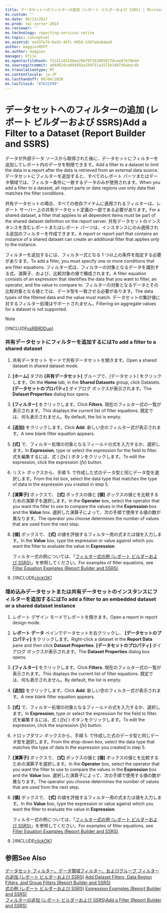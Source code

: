 ```yaml
---
title: データセットへのフィルターの追加 (レポート ビルダーおよび SSRS) | Microsoft Docs
ms.custom: ''
ms.date: 06/13/2017
ms.prod: sql-server-2014
ms.reviewer: ''
ms.technology: reporting-services-native
ms.topic: conceptual
ms.assetid: eed37e74-6a43-4d7c-9959-2d5fa6a6aba9
author: maggiesMSFT
ms.author: maggies
manager: kfile
ms.openlocfilehash: f51411d31d8ee29bf0f163085077dcee8fd79bdd
ms.sourcegitcommit: ad4d92dce894592a259721a1571b1d8736abacdb
ms.translationtype: MT
ms.contentlocale: ja-JP
ms.lasthandoff: 08/04/2020
ms.locfileid: "87631599"
---
```

# <a name="add-a-filter-to-a-dataset-report-builder-and-ssrs"></a><span data-ttu-id="e683e-102">データセットへのフィルターの追加 (レポート ビルダーおよび SSRS)</span><span class="sxs-lookup"><span data-stu-id="e683e-102">Add a Filter to a Dataset (Report Builder and SSRS)</span></span>
  <span data-ttu-id="e683e-103">データが外部データ ソースから取得された後に、データセットにフィルターを追加してレポート内のデータを制限できます。</span><span class="sxs-lookup"><span data-stu-id="e683e-103">Add a filter to a dataset to limit the data in a report after the data is retrieved from an external data source.</span></span> <span data-ttu-id="e683e-104">データセットにフィルターを追加すると、すべてのレポート パーツまたはデータ領域では、フィルター条件に一致するデータのみが使用されます。</span><span class="sxs-lookup"><span data-stu-id="e683e-104">When you add a filter to a dataset, all report parts or data regions use only data that matches the filter conditions.</span></span>  
  
 <span data-ttu-id="e683e-105">共有データセットの場合、すべての依存アイテムに適用されるフィルターは、レポート サーバー上の共有データセット定義の一部である必要があります。</span><span class="sxs-lookup"><span data-stu-id="e683e-105">For a shared dataset, a filter that applies to all dependent items must be part of the shared dataset definition on the report server.</span></span> <span data-ttu-id="e683e-106">共有データセットのインスタンスを含むレポートまたはレポート パーツは、インスタンスにのみ適用される追加のフィルターを作成できます。</span><span class="sxs-lookup"><span data-stu-id="e683e-106">A report or report part that contains an instance of a shared dataset can create an additional filter that applies only to the instance.</span></span>  
  
 <span data-ttu-id="e683e-107">フィルターを追加するには、フィルター式となる 1 つ以上の条件を指定する必要があります。</span><span class="sxs-lookup"><span data-stu-id="e683e-107">To add a filter, you must specify one or more conditions that are filter equations.</span></span> <span data-ttu-id="e683e-108">フィルター式は、フィルターの対象となるデータを識別する式、演算子、および、比較対象の値で構成されます。</span><span class="sxs-lookup"><span data-stu-id="e683e-108">A filter equation consists of an expression that identifies the data that you want to filter, an operator, and the value to compare to.</span></span> <span data-ttu-id="e683e-109">フィルターの対象となるデータとその比較対象となる値とでは、データ型を一致させる必要があります。</span><span class="sxs-lookup"><span data-stu-id="e683e-109">The data types of the filtered data and the value must match.</span></span> <span data-ttu-id="e683e-110">データセットの集計値に対するフィルター処理はサポートされません。</span><span class="sxs-lookup"><span data-stu-id="e683e-110">Filtering on aggregate values for a dataset is not supported.</span></span>  
  
> [!NOTE]  
>  [!INCLUDE[ssRBRDDup](../../includes/ssrbrddup-md.md)]  
  
### <a name="to-add-a-filter-to-a-shared-dataset"></a><span data-ttu-id="e683e-111">共有データセットにフィルターを追加するには</span><span class="sxs-lookup"><span data-stu-id="e683e-111">To add a filter to a shared dataset</span></span>  
  
1.  <span data-ttu-id="e683e-112">共有データセット モードで共有データセットを開きます。</span><span class="sxs-lookup"><span data-stu-id="e683e-112">Open a shared dataset in shared dataset mode.</span></span>  
  
2.  <span data-ttu-id="e683e-113">**[ホーム]** タブの **[共有データセット]** グループで、[データセット] をクリックします。</span><span class="sxs-lookup"><span data-stu-id="e683e-113">On the **Home** tab, in the **Shared Datasets** group, click Datasets.</span></span> <span data-ttu-id="e683e-114">**[データセットのプロパティ]** ダイアログ ボックスが表示されます。</span><span class="sxs-lookup"><span data-stu-id="e683e-114">The **Dataset Properties** dialog box opens.</span></span>  
  
3.  <span data-ttu-id="e683e-115">**[フィルター]** をクリックします。</span><span class="sxs-lookup"><span data-stu-id="e683e-115">Click **Filters**.</span></span> <span data-ttu-id="e683e-116">現在のフィルター式の一覧が表示されます。</span><span class="sxs-lookup"><span data-stu-id="e683e-116">This displays the current list of filter equations.</span></span> <span data-ttu-id="e683e-117">既定では、何も表示されません。</span><span class="sxs-lookup"><span data-stu-id="e683e-117">By default, the list is empty.</span></span>  
  
4.  <span data-ttu-id="e683e-118">**[追加]** をクリックします。</span><span class="sxs-lookup"><span data-stu-id="e683e-118">Click **Add**.</span></span> <span data-ttu-id="e683e-119">新しい空のフィルター式が表示されます。</span><span class="sxs-lookup"><span data-stu-id="e683e-119">A new blank filter equation appears.</span></span>  
  
5.  <span data-ttu-id="e683e-120">**[式]** で、フィルター処理の対象となるフィールドの式を入力するか、選択します。</span><span class="sxs-lookup"><span data-stu-id="e683e-120">In **Expression**, type or select the expression for the field to filter.</span></span> <span data-ttu-id="e683e-121">式を編集するには、式 ( *[fx]* ) ボタンをクリックします。</span><span class="sxs-lookup"><span data-stu-id="e683e-121">To edit the expression, click the expression (*fx*) button.</span></span>  
  
6.  <span data-ttu-id="e683e-122">リスト ボックスから、手順 5. で作成した式のデータ型と同じデータ型を選択します。</span><span class="sxs-lookup"><span data-stu-id="e683e-122">From the list box, select the data type that matches the type of data in the expression you created in step 5.</span></span>  
  
7.  <span data-ttu-id="e683e-123">**[演算子]** ボックスで、 **[式]** ボックスの値と **[値]** ボックスの値とを比較するための演算子を選択します。</span><span class="sxs-lookup"><span data-stu-id="e683e-123">In the **Operator** box, select the operator that you want the filter to use to compare the values in the **Expression** box and the **Value** box.</span></span> <span data-ttu-id="e683e-124">選択した演算子によって、次の手順で使用する値の数が異なります。</span><span class="sxs-lookup"><span data-stu-id="e683e-124">The operator you choose determines the number of values that are used from the next step.</span></span>  
  
8.  <span data-ttu-id="e683e-125">**[値]** ボックスで、 **[式]** の値を評価するフィルター用の式または値を入力します。</span><span class="sxs-lookup"><span data-stu-id="e683e-125">In the **Value** box, type the expression or value against which you want the filter to evaluate the value in **Expression**.</span></span>  
  
     <span data-ttu-id="e683e-126">フィルター式の例については、「[フィルター式の例 &#40;レポート ビルダーおよび SSRS&#41;](../report-design/filter-equation-examples-report-builder-and-ssrs.md)」を参照してください。</span><span class="sxs-lookup"><span data-stu-id="e683e-126">For examples of filter equations, see [Filter Equation Examples &#40;Report Builder and SSRS&#41;](../report-design/filter-equation-examples-report-builder-and-ssrs.md).</span></span>  
  
9. [!INCLUDE[clickOK](../../includes/clickok-md.md)]  
  
### <a name="to-add-a-filter-to-an-embedded-dataset-or-a-shared-dataset-instance"></a><span data-ttu-id="e683e-127">埋め込みデータセットまたは共有データセットのインスタンスにフィルターを追加するには</span><span class="sxs-lookup"><span data-stu-id="e683e-127">To add a filter to an embedded dataset or a shared dataset instance</span></span>  
  
1.  <span data-ttu-id="e683e-128">レポート デザイン モードでレポートを開きます。</span><span class="sxs-lookup"><span data-stu-id="e683e-128">Open a report in report design mode.</span></span>  
  
2.  <span data-ttu-id="e683e-129">**レポート データ** ペインでデータセットを右クリックし、 **[データセットのプロパティ]** をクリックします。</span><span class="sxs-lookup"><span data-stu-id="e683e-129">Right-click a dataset in the **Report Data** pane and then click **Dataset Properties**.</span></span> <span data-ttu-id="e683e-130">**[データセットのプロパティ]** ダイアログ ボックスが表示されます。</span><span class="sxs-lookup"><span data-stu-id="e683e-130">The **Dataset Properties** dialog box opens.</span></span>  
  
3.  <span data-ttu-id="e683e-131">**[フィルター]** をクリックします。</span><span class="sxs-lookup"><span data-stu-id="e683e-131">Click **Filters**.</span></span> <span data-ttu-id="e683e-132">現在のフィルター式の一覧が表示されます。</span><span class="sxs-lookup"><span data-stu-id="e683e-132">This displays the current list of filter equations.</span></span> <span data-ttu-id="e683e-133">既定では、何も表示されません。</span><span class="sxs-lookup"><span data-stu-id="e683e-133">By default, the list is empty.</span></span>  
  
4.  <span data-ttu-id="e683e-134">**[追加]** をクリックします。</span><span class="sxs-lookup"><span data-stu-id="e683e-134">Click **Add**.</span></span> <span data-ttu-id="e683e-135">新しい空のフィルター式が表示されます。</span><span class="sxs-lookup"><span data-stu-id="e683e-135">A new blank filter equation appears.</span></span>  
  
5.  <span data-ttu-id="e683e-136">**[式]** で、フィルター処理の対象となるフィールドの式を入力するか、選択します。</span><span class="sxs-lookup"><span data-stu-id="e683e-136">In **Expression**, type or select the expression for the field to filter.</span></span> <span data-ttu-id="e683e-137">式を編集するには、式 ( *[fx]* ) ボタンをクリックします。</span><span class="sxs-lookup"><span data-stu-id="e683e-137">To edit the expression, click the expression (*fx*) button.</span></span>  
  
6.  <span data-ttu-id="e683e-138">ドロップダウン ボックスから、手順 5. で作成した式のデータ型と同じデータ型を選択します。</span><span class="sxs-lookup"><span data-stu-id="e683e-138">From the drop-down box, select the data type that matches the type of data in the expression you created in step 5.</span></span>  
  
7.  <span data-ttu-id="e683e-139">**[演算子]** ボックスで、 **[式]** ボックスの値と **[値]** ボックスの値とを比較するための演算子を選択します。</span><span class="sxs-lookup"><span data-stu-id="e683e-139">In the **Operator** box, select the operator that you want the filter to use to compare the values in the **Expression** box and the **Value** box.</span></span> <span data-ttu-id="e683e-140">選択した演算子によって、次の手順で使用する値の数が異なります。</span><span class="sxs-lookup"><span data-stu-id="e683e-140">The operator you choose determines the number of values that are used from the next step.</span></span>  
  
8.  <span data-ttu-id="e683e-141">**[値]** ボックスで、 **[式]** の値を評価するフィルター用の式または値を入力します。</span><span class="sxs-lookup"><span data-stu-id="e683e-141">In the **Value** box, type the expression or value against which you want the filter to evaluate the value in **Expression**.</span></span>  
  
     <span data-ttu-id="e683e-142">フィルター式の例については、「[フィルター式の例 &#40;レポート ビルダーおよび SSRS&#41;](../report-design/filter-equation-examples-report-builder-and-ssrs.md)」を参照してください。</span><span class="sxs-lookup"><span data-stu-id="e683e-142">For examples of filter equations, see [Filter Equation Examples &#40;Report Builder and SSRS&#41;](../report-design/filter-equation-examples-report-builder-and-ssrs.md).</span></span>  
  
9. [!INCLUDE[clickOK](../../includes/clickok-md.md)]  
  
## <a name="see-also"></a><span data-ttu-id="e683e-143">参照</span><span class="sxs-lookup"><span data-stu-id="e683e-143">See Also</span></span>  
 <span data-ttu-id="e683e-144">[データセット フィルター、データ領域フィルター、およびグループ フィルターの追加 (レポート ビルダーおよび SSRS)](../report-design/add-dataset-filters-data-region-filters-and-group-filters.md) </span><span class="sxs-lookup"><span data-stu-id="e683e-144">[Add Dataset Filters, Data Region Filters, and Group Filters &#40;Report Builder and SSRS&#41;](../report-design/add-dataset-filters-data-region-filters-and-group-filters.md) </span></span>  
 <span data-ttu-id="e683e-145">[式の例 (レポート ビルダーおよび SSRS)](../report-design/expression-examples-report-builder-and-ssrs.md) </span><span class="sxs-lookup"><span data-stu-id="e683e-145">[Expression Examples &#40;Report Builder and SSRS&#41;](../report-design/expression-examples-report-builder-and-ssrs.md) </span></span>  
 [<span data-ttu-id="e683e-146">フィルターの追加 &#40;レポート ビルダーおよび SSRS&#41;</span><span class="sxs-lookup"><span data-stu-id="e683e-146">Add a Filter &#40;Report Builder and SSRS&#41;</span></span>](../report-design/add-a-filter-report-builder-and-ssrs.md)  
  
  
